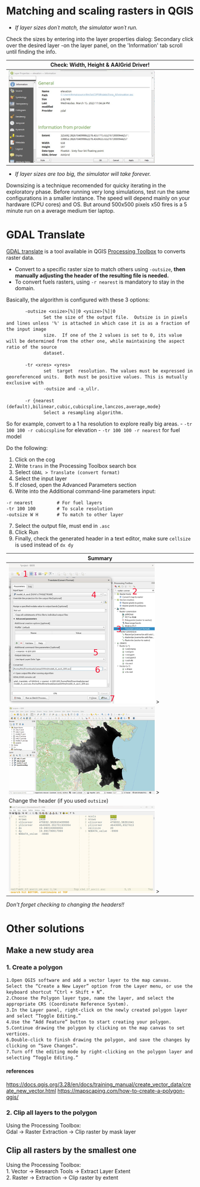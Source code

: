 # Matching and scaling rasters in QGIS

- _If layer sizes don´t match, the simulator won´t run._

Check the sizes by entering into the layer properties dialog: Secondary click over the desired layer -on the layer panel, on the 'Information' tab scroll until finding the info.

| Check: Width, Height & AAIGrid Driver! |
| --- |
| <img src="img/layer_properties.jpg" alt='cannot load image' width='80%'> |

- _If layer sizes are too big, the simulator will take forever._

Downsizing is a technique recomended for quicky iterating in the exploratory phase. Before running very long simulations, test run the same configurations in a smaller instance. The speed will depend mainly on your hardware (CPU cores) and OS.
But around 500x500 pixels x50 fires is a 5 minute run on a average medium tier laptop.

# GDAL Translate
[GDAL translate](https://gdal.org/programs/gdal_translate.html#gdal-translate) is a tool available in QGIS [Processing Toolbox](https://docs.qgis.org/3.28/en/docs/user_manual/processing/toolbox.html) to converts raster data.

- Convert to a specific raster size to match others using `-outsize`, __then manually adjusting the header of the resulting file is needed.__
- To convert fuels rasters, using `-r nearest` is mandatory to stay in the domain.

Basically, the algorithm is configured with these 3 options:
```
       -outsize <xsize>[%]|0 <ysize>[%]|0
              Set the size of the output file.  Outsize is in pixels and lines unless '%' is attached in which case it is as a fraction of the input image
              size.  If one of the 2 values is set to 0, its value will be determined from the other one, while maintaining the aspect ratio of the source
              dataset.

       -tr <xres> <yres>
              set  target  resolution. The values must be expressed in georeferenced units.  Both must be positive values. This is mutually exclusive with
              -outsize and -a_ullr.

       -r {nearest (default),bilinear,cubic,cubicspline,lanczos,average,mode}
              Select a resampling algorithm.
```
So for example, convert to a 1 ha resolution to explore really big areas.
	- `-tr 100 100 -r cubicspline` for elevation
	- `-tr 100 100 -r nearest` for fuel model  
	
Do the following:
 1. Click on the cog  
 2. Write `trans` in the Processing Toolbox search box  
 3. Select `GDAL > Translate (convert format)`  
 4. Select the input layer  
 5. If closed, open the Advanced Parameters section  
 6. Write into the Additional command-line parameters input:  
 ```
 -r nearest 		# For fuel layers
 -tr 100 100		# To scale resolution
 -outsize W H 		# To match to other layer
 ```
 7. Select the output file, must end in `.asc`  
 8. Click Run  
 9. Finally, check the generated header in a text editor, make sure `cellsize` is used instead of `dx dy`



| Summary |
| --- |
| <img src="img/gdalTranslate_in_QGIS.jpg" alt='cannot load image' width='80%'>  > |
| <img src="img/raster_translate.gif" alt='cannot load image'  width='80%'> > |
| Change the header (if you used `outsize`)|
| <img src="img/raster_translate_ascHeaderMod.gif" alt='cannot load image'  width='80%'> > |

_Don't forget checking to changing the headers!!_

# Other solutions
## Make a new study area
### 1. Create a polygon

    1.Open QGIS software and add a vector layer to the map canvas.
    Select the “Create a New Layer” option from the Layer menu, or use the keyboard shortcut “Ctrl + Shift + N”.
    2.Choose the Polygon layer type, name the layer, and select the appropriate CRS (Coordinate Reference System).
    3.In the Layer panel, right-click on the newly created polygon layer and select “Toggle Editing.”
    4.Use the “Add Feature” button to start creating your polygon.
    5.Continue drawing the polygon by clicking on the map canvas to set vertices.
    6.Double-click to finish drawing the polygon, and save the changes by clicking on “Save Changes”.
    7.Turn off the editing mode by right-clicking on the polygon layer and selecting “Toggle Editing.”

#### references
https://docs.qgis.org/3.28/en/docs/training_manual/create_vector_data/create_new_vector.html
https://mapscaping.com/how-to-create-a-polygon-qgis/

### 2. Clip all layers to the polygon
Using the Processing Toolbox:  
	Gdal -> Raster Extraction -> Clip raster by mask layer  

## Clip all rasters by the smallest one
Using the Processing Toolbox:  
	1. Vector -> Research Tools -> Extract Layer Extent  
	2. Raster -> Extraction -> Clip raster by extent  

